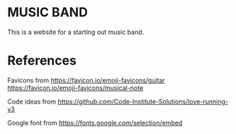 # MUSIC BAND 
This is a website for a starting out music band.



# References

Favicons from https://favicon.io/emoji-favicons/guitar
              https://favicon.io/emoji-favicons/musical-note

Code ideas from https://github.com/Code-Institute-Solutions/love-running-v3


Google font from https://fonts.google.com/selection/embed
